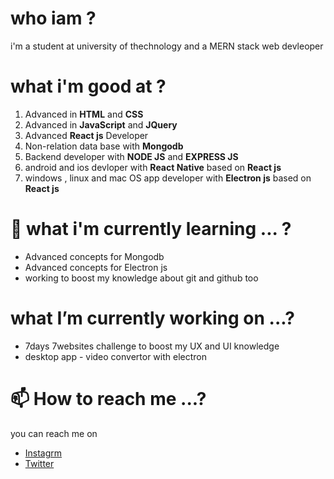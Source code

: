 # who iam ?
i'm a student at university of thechnology and a MERN stack web devleoper

# what i'm good at ? 
1. Advanced in **HTML** and **CSS**
1. Advanced in **JavaScript** and **JQuery**
1. Advanced **React js** Developer
1. Non-relation data base with **Mongodb**
1. Backend developer with **NODE JS** and **EXPRESS JS**
1. android and ios devloper with **React Native** based on **React js**
1. windows , linux and mac OS app developer with **Electron js** based on **React js**


# 🌱 what i'm currently learning ... ? 
- Advanced concepts for Mongodb
- Advanced concepts for Electron js 
- working to boost my knowledge about git and github too 

# what I’m currently working on ...?
- 7days 7websites challenge to boost my UX and UI knowledge
- desktop app - video convertor with electron 

# 📫 How to reach me ...?
 you can reach me on 
 - [Instagrm](https://www.instagram.com/m_losefor)
 - [Twitter](https://twitter.com/m_losefor)
